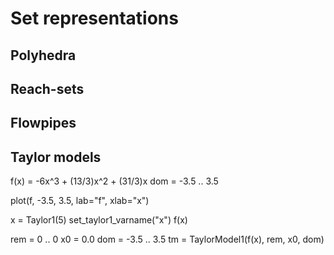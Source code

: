 # Set representations

## Polyhedra





## Reach-sets

## Flowpipes

## Taylor models


f(x) = -6x^3 + (13/3)x^2 + (31/3)x
dom = -3.5 .. 3.5

plot(f, -3.5, 3.5, lab="f", xlab="x")

x = Taylor1(5)
set_taylor1_varname("x")
f(x)


rem = 0 .. 0
x0 = 0.0
dom = -3.5 .. 3.5
tm = TaylorModel1(f(x), rem, x0, dom)
